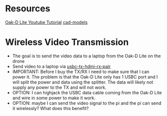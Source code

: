 # Resources
[Oak-D Lite Youtube Tutorial](https://www.youtube.com/watch?v=7BkHcJu57Cg)
[cad-models](https://github.com/luxonis/depthai-hardware/tree/master/DM9095_OAK-D-LITE_DepthAI_USB3C)

# Wireless Video Transmission
* The goal is to send the video data to a laptop from the Oak-D Lite on the drone
* Send video to a laptop via [usbc-tx-hdmi-rx-pair](https://www.amazon.de/-/en/USB-Transmitter-HDMI-Projectors-Conferences/dp/B0BWRSFB29/ref=sr_1_3?crid=RUWQRTD062FH&keywords=USB-C%2BWireless%2BTransmitter&qid=1693581068&sprefix=usb-c%2Bwireless%2Btransmitter%2Caps%2C181&sr=8-3&th=1)
* IMPORTANT: Before I buy the TX/RX I need to make sure that I can power it. The problem is that the Oak-D Lite only has 1 USBC port and I will split the power and data using the splitter. The data will likely not supply any power to the TX and will not work.
* OPTION: I can highjack the USBC data cable coming from the Oak-D Lite and wire in some power to make it work.
* OPTION: maybe I can send the video signal to the pi and the pi can send it wirelessly? What does this benefit?